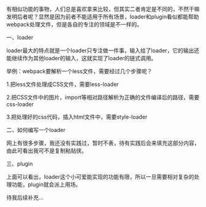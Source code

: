 有相似功能的事物，人们总是喜欢拿来比较，但其实二者肯定是不同的，不然干嘛发明后者呢？显然是因为前者不能适用于所有场景，loader和plugin看似都能帮助webpack处理文件，但是各自的专注的领域是不一样的。

一、loader

loader最大的特点就是一个loader只专注做一件事，输入给了loader，它的输出还能继续作为其他loader的输入，这就实现了loader的链式调用。

举例：webpack要解析一个less文件，需要经过几个步骤呢？

1.把less文件处理成CSS文件，需要less-loader

2.把CSS文件中的图片，import等相对路径解析为正确的文件编译后的路径，需要css-loader

3.把处理好的css代码，插入html文件中，需要style-loader

二、如何编写一个loader

网上有很多步骤，我还没有实践过，暂时不表，待有实践后会来填充这部分内容，由此可看出我可不是复制粘贴侠。

三、plugin

上面可以看出，loader这个小可爱能实现的功能有限，所以一旦需要相对复杂的处理功能，plugin就会派上用场。

待我后续补充...

